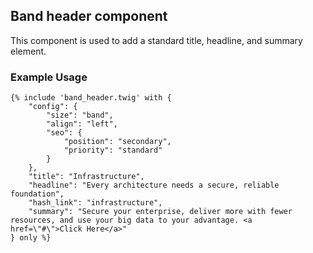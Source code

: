 ## Band header component

This component is used to add a standard title, headline, and summary element.

### Example Usage
```
{% include 'band_header.twig' with {
    "config": {
        "size": "band",
        "align": "left",
        "seo": {
            "position": "secondary",
            "priority": "standard"
        }
    },
    "title": "Infrastructure",
    "headline": "Every architecture needs a secure, reliable foundation",
    "hash_link": "infrastructure",
    "summary": "Secure your enterprise, deliver more with fewer resources, and use your big data to your advantage. <a href=\"#\">Click Here</a>"
} only %}
```
